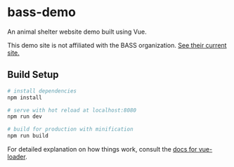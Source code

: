 # bass-demo

An animal shelter website demo built using Vue. 

This demo site is not affiliated with the BASS organization. [See their current site.](http://bassshelterpets.org)

## Build Setup

``` bash
# install dependencies
npm install

# serve with hot reload at localhost:8080
npm run dev

# build for production with minification
npm run build
```

For detailed explanation on how things work, consult the [docs for vue-loader](http://vuejs.github.io/vue-loader).
